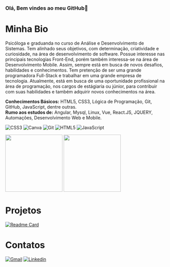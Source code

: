 ### Olá, Bem vindes ao meu GitHub👋

# Minha Bio

Psicóloga e graduanda no curso de Análise e Desenvolvimento de Sistemas.
Tem alinhado seus objetivos, com determinação, criatividade e
curiosidade, na área de desenvolvimento de software. Possue interesse nas
principais tecnologias Front-End, porém também interessa-se na área de
Desenvolvimento Mobile. Assim, sempre está em busca de novos desafios,
habilidades e conhecimentos. Tem pretenção de ser uma grande programadora Full-Stack
e trabalhar em uma grande empresa de tecnologia. Atualmente, está em busca de uma oportunidade
profissional na área de programação, nos cargos de estágiaria ou júnior, para contribuir com suas habilidades
e também adquirir novos conhecimentos na área.

<b>Conhecimentos Básicos:</b> HTML5, CSS3, Lógica de Programação, Git, GitHub, JavaScript, dentre outras. <br>
<b>Rumo aos estudos de:</b> Angular, Mysql, Linux, Vue, React.JS, JQUERY, Automações, Desenvolvimento Web e Mobile.

![CSS3](https://img.shields.io/badge/CSS3-1572B6?style=for-the-badge&logo=css3&logoColor=white)
![Canva](https://img.shields.io/badge/Canva-%2300C4CC.svg?&style=for-the-badge&logo=Canva&logoColor=white)
![Git](https://img.shields.io/badge/GIT-E44C30?style=for-the-badge&logo=git&logoColor=white)
![HTML5](https://img.shields.io/badge/HTML5-E34F26?style=for-the-badge&logo=html5&logoColor=white)
![JavaScript](https://img.shields.io/badge/JavaScript-323330?style=for-the-badge&logo=javascript&logoColor=F7DF1E)

<div>
<img height="180em" src="https://github-readme-stats.vercel.app/api?username=meaeduarda&show_icons-true&theme=midnight-purple&include_all_commits=true&count_private=true"/>
<img height="180em" src="http://github-readme-stats.vercel.app/api/top-langs?username=meaeduarda&layout=compact&langs_count=16&theme=midnight-purple"/>
</div>

# Projetos

[![Readme Card](https://github-readme-stats.vercel.app/api/pin/?username=meaeduarda&repo=meaeduardacurriculogithub.io&theme=midnight-purple)](https://github.com/meaeduarda/meaeduardacurriculogithub.io)

# Contatos
<a href="https://mail.google.com/mail/u/0/#sent?compose=GTvVlcSHwsMmrTJrfCVBNHSBtCvhDWkbwfPHxLNTtkqFgdNGVzDqlvCFmLGSrZLQTFpZKMHNPxVzj" target="_blank">![Gmail](https://img.shields.io/badge/Gmail-D14836?style=for-the-badge&logo=gmail&logoColor=white)</a>
<a href="https://www.linkedin.com/in/maria-eduarda-araújo-724bb71ba/" target="_blank">![Linkedin](https://img.shields.io/badge/LinkedIn-0077B5?style=for-the-badge&logo=linkedin&logoColor=white)</a>







